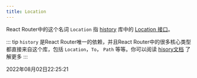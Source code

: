 ```yaml
---
title: Location
---
```

React Router中的这个名词 `Location` 指 [history](https://github.com/remix-run/history) 库中的 [Location 接口](https://github.com/remix-run/history/blob/main/docs/api-reference.md#location)。

::: tip
`history` 是React Router唯一的依赖，并且React Router中的很多核心类型都直接来自这个库，包括 `Location`，`To`， `Path` 等等。你可以阅读 [hisory文档](https://github.com/remix-run/history/tree/main/docs) 了解更多
:::

2022年08月02日22:25:21
